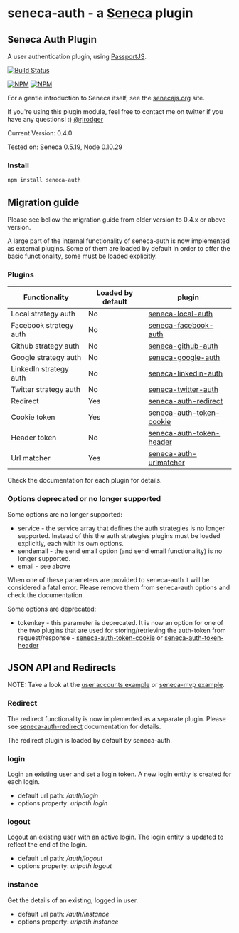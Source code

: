 seneca-auth - a [Seneca](http://senecajs.org) plugin
======================================================

## Seneca Auth Plugin

A user authentication plugin, using [PassportJS](http://passportjs.org).

[![Build Status](https://travis-ci.org/rjrodger/seneca-auth.png?branch=master)](https://travis-ci.org/rjrodger/seneca-auth)

[![NPM](https://nodei.co/npm/seneca-auth.png)](https://nodei.co/npm/seneca-auth/)
[![NPM](https://nodei.co/npm-dl/seneca-auth.png)](https://nodei.co/npm-dl/seneca-auth/)

For a gentle introduction to Seneca itself, see the
[senecajs.org](http://senecajs.org) site.

If you're using this plugin module, feel free to contact me on twitter if you
have any questions! :) [@rjrodger](http://twitter.com/rjrodger)

Current Version: 0.4.0

Tested on: Seneca 0.5.19, Node 0.10.29


### Install

```sh
npm install seneca-auth
```

## Migration guide

Please see bellow the migration guide from older version to 0.4.x or above version.

A large part of the internal functionality of seneca-auth is now implemented as external plugins. Some of them are loaded by default in order to offer the basic functionality, some must be loaded explicitly.

### Plugins

|        Functionality    | Loaded by default |                                 plugin                                                  |
|-------------------------|-------------------|-----------------------------------------------------------------------------------------|
| Local strategy auth     | No                | [seneca-local-auth](https://github.com/mirceaalexandru/seneca-local-auth)               |
| Facebook  strategy auth | No                | [seneca-facebook-auth](https://github.com/nherment/seneca-facebook-auth)                |
| Github strategy auth    | No                | [seneca-github-auth](https://github.com/nherment/seneca-github-auth)                    |
| Google  strategy auth   | No                | [seneca-google-auth](https://github.com/nherment/seneca-google-auth)                    |
| LinkedIn strategy auth  | No                | [seneca-linkedin-auth](https://github.com/nherment/seneca-linkedin-auth)                |
| Twitter strategy auth   | No                | [seneca-twitter-auth](https://github.com/nherment/seneca-twitter-auth)                  |
| Redirect                | Yes               | [seneca-auth-redirect](https://github.com/mirceaalexandru/seneca-auth-redirect)         |
| Cookie token            | Yes               | [seneca-auth-token-cookie](https://github.com/mirceaalexandru/seneca-auth-token-cookie) |
| Header token            | No                | [seneca-auth-token-header](https://github.com/mirceaalexandru/seneca-auth-token-header) |
| Url matcher             | Yes               | [seneca-auth-urlmatcher](https://github.com/mirceaalexandru/seneca-auth-urlmatcher)     |

Check the documentation for each plugin for details.

### Options deprecated or no longer supported

Some options are no longer supported:
   * service - the service array that defines the auth strategies is no longer supported. Instead of this the auth strategies plugins must be loaded explicitly, each with its own options.
   * sendemail - the send email option (and send email functionality) is no longer supported.
   * email - see above

When one of these parameters are provided to seneca-auth it will be considered a fatal error. Please remove them from seneca-auth options and check the documentation.

Some options are deprecated:
   * tokenkey - this parameter is deprecated. It is now an option for one of the two plugins that are used for storing/retrieving the auth-token from request/response - [seneca-auth-token-cookie](https://github.com/mirceaalexandru/seneca-auth-token-cookie) or [seneca-auth-token-header](https://github.com/mirceaalexandru/seneca-auth-token-header)

## JSON API and Redirects

NOTE: Take a look at the <a href="http://github.com/rjrodger/seneca-examples">user accounts example</a> or <a href="https://github.com/rjrodger/seneca-mvp">seneca-mvp example</a>.

### Redirect

The redirect functionality is now implemented as a separate plugin. Please see [seneca-auth-redirect](https://github.com/mirceaalexandru/seneca-auth-redirect) documentation for details.

The redirect plugin is loaded by default by seneca-auth.

### login

Login an existing user and set a login token. A new login entity is created for each login.

   * default url path: _/auth/login_
   * options property: _urlpath.login_


### logout

Logout an existing user with an active login. The login entity is updated to reflect the end of the login.

   * default url path: _/auth/logout_
   * options property: _urlpath.logout_


### instance

Get the details of an existing, logged in user.

   * default url path: _/auth/instance_
   * options property: _urlpath.instance_

